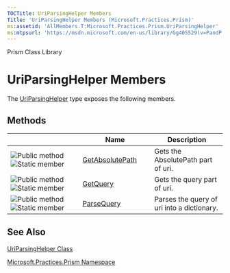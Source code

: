 ```yaml
---
TOCTitle: UriParsingHelper Members
Title: 'UriParsingHelper Members (Microsoft.Practices.Prism)'
ms:assetid: 'AllMembers.T:Microsoft.Practices.Prism.UriParsingHelper'
ms:mtpsurl: 'https://msdn.microsoft.com/en-us/library/Gg405529(v=PandP.50)'
---
```


Prism Class Library

UriParsingHelper Members
========================

The [UriParsingHelper](https://msdn.microsoft.com/t:microsoft.practices.prism.uriparsinghelper) type exposes the following members.

Methods
-------

<span id="methodTableToggle"></span>
<table>
<colgroup>
<col width="33%" />
<col width="33%" />
<col width="33%" />
</colgroup>
<thead>
<tr class="header">
<th> </th>
<th>Name</th>
<th>Description</th>
</tr>
</thead>
<tbody>
<tr class="odd">
<td><img src="https://msdn.microsoft.com/en-us/Gg405529.pubmethod(en-us,PandP.50).gif" title="Public method" /><img src="https://msdn.microsoft.com/en-us/Gg405529.static(en-us,PandP.50).gif" title="Static member" /></td>
<td><a href="https://msdn.microsoft.com/m:microsoft.practices.prism.uriparsinghelper.getabsolutepath(system.uri)">GetAbsolutePath</a></td>
<td><div class="summary">
Gets the AbsolutePath part of uri.
</div></td>
</tr>
<tr class="even">
<td><img src="https://msdn.microsoft.com/en-us/Gg405529.pubmethod(en-us,PandP.50).gif" title="Public method" /><img src="https://msdn.microsoft.com/en-us/Gg405529.static(en-us,PandP.50).gif" title="Static member" /></td>
<td><a href="https://msdn.microsoft.com/m:microsoft.practices.prism.uriparsinghelper.getquery(system.uri)">GetQuery</a></td>
<td><div class="summary">
Gets the query part of uri.
</div></td>
</tr>
<tr class="odd">
<td><img src="https://msdn.microsoft.com/en-us/Gg405529.pubmethod(en-us,PandP.50).gif" title="Public method" /><img src="https://msdn.microsoft.com/en-us/Gg405529.static(en-us,PandP.50).gif" title="Static member" /></td>
<td><a href="https://msdn.microsoft.com/m:microsoft.practices.prism.uriparsinghelper.parsequery(system.uri)">ParseQuery</a></td>
<td><div class="summary">
Parses the query of uri into a dictionary.
</div></td>
</tr>
</tbody>
</table>

See Also
--------


[UriParsingHelper Class](https://msdn.microsoft.com/t:microsoft.practices.prism.uriparsinghelper)

[Microsoft.Practices.Prism Namespace](https://msdn.microsoft.com/n:microsoft.practices.prism)
